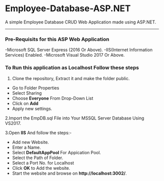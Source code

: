 # Employee-Database-ASP.NET
A simple Employee Database CRUD Web Application made using ASP.NET. 
________________________________________________________________________________

### Pre-Requisits for this ASP Web Application
  -Microsoft SQL Server Express (2016 Or Above).
  -IIS(Internet Information Services) Enabled.
  -Microsoft Visual Studio 2017 Or Above.

### To Run this application as Localhost Follow these steps
  1. Clone the repository, Extract it and make the folder public.
  - Go to Folder Properties
  - Select Sharing
  - Choose **Everyone** From Drop-Down List
  - Click on **Add**
  - Apply new settings.
    
  2.Import the EmpDB.sql File into Your MSSQL Server Database Using VS2017.
  
  3.Open **IIS** And follow the steps:-
  - Add new Website.
  - Enter a Name.
  - Select **DefaultAppPool** For Appication Pool.
  - Select the Path of Folder.
  - Select a Port No. for Localhost
  - Click **OK** to Add the website.
  - Start the website and browse on **http://localhost:3002/**.
